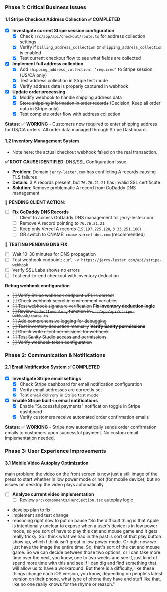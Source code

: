 ### **Phase 1: Critical Business Issues**

#### **1.1 Stripe Checkout Address Collection** ✅ COMPLETED
- [x] **Investigate current Stripe session configuration**
  - [x] Check `src/app/api/checkout/route.ts` for address collection settings
  - [x] Verify if `billing_address_collection` or `shipping_address_collection` is enabled
  - [x] Test current checkout flow to see what fields are collected
- [x] **Implement full address collection**
  - [x] Add `shipping_address_collection: 'required'` to Stripe session (US/CA only)
  - [x] Test address collection in Stripe test mode
  - [x] Verify address data is properly captured in webhook
- [x] **Update order processing**
  - [x] Modify webhook to handle shipping address data
  - [x] ~~Store shipping information in order records~~ (Decision: Keep all order data in Stripe only)
  - [x] Test complete order flow with address collection

**Status**: ✅ **WORKING** - Customers now required to enter shipping address for US/CA orders. All order data managed through Stripe Dashboard.

#### **1.2 Inventory Management System**
- Note here: the actual checkout webhook failed on the real transaction. 

**✅ ROOT CAUSE IDENTIFIED**: DNS/SSL Configuration Issue
- **Problem**: Domain `jerry-lester.com` has conflicting A records causing TLS failures
- **Details**: 3 A records present, but `76.76.21.21` has invalid SSL certificate
- **Solution**: Remove problematic A record from GoDaddy DNS management

**🔄 PENDING CLIENT ACTION**: 
- [ ] **Fix GoDaddy DNS Records**
  - [ ] Client to access GoDaddy DNS management for jerry-lester.com
  - [ ] Remove A record pointing to `76.76.21.21`
  - [ ] Keep only Vercel A records (`15.197.225.128`, `3.33.251.168`)
  - [ ] OR switch to CNAME: `cname.vercel-dns.com` (recommended)

**🧪 TESTING PENDING DNS FIX**:
- [ ] Wait 10-30 minutes for DNS propagation
- [ ] Test webhook endpoint: `curl -v https://jerry-lester.com/api/stripe-webhook`
- [ ] Verify SSL Labs shows no errors
- [ ] Test end-to-end checkout with inventory deduction

~~**Debug webhook configuration**~~
  - ~~[ ] Verify Stripe webhook endpoint URL is correct~~
  - ~~[ ] Check webhook secret in environment variables~~
  - ~~[ ] Test webhook signature verification~~
~~**Fix inventory deduction logic**~~
  - ~~[ ] Review `deductInventory` function in `src/app/api/stripe-webhook/route.ts`~~
  - ~~[ ] Add comprehensive logging for debugging~~
  - ~~[ ] Test inventory deduction manually~~
~~**Verify Sanity permissions**~~
  - ~~[ ] Check write client permissions for webhook~~
  - ~~[ ] Test Sanity Studio access and permissions~~
  - ~~[ ] Verify webhook token configuration~~

### **Phase 2: Communication & Notifications**

#### **2.1 Email Notification System** ✅ COMPLETED
- [x] **Investigate Stripe email settings**
  - [x] Check Stripe dashboard for email notification configuration
  - [x] Verify email addresses are correctly set
  - [x] Test email delivery in Stripe test mode
- [x] **Enable Stripe built-in email notifications**
  - [x] Enable "Successful payments" notification toggle in Stripe dashboard
  - [x] Verify customers receive automated order confirmation emails

**Status**: ✅ **WORKING** - Stripe now automatically sends order confirmation emails to customers upon successful payment. No custom email implementation needed.

### **Phase 3: User Experience Improvements**

#### **3.1 Mobile Video Autoplay Optimization**
main problem: the video on the front screen is now just a still image of the press to start whether in low power mode or not (for mobile device), but no issues on desktop the video plays automatically
- [ ] **Analyze current video implementation**
  - [ ] Review `src/components/HeroSection.tsx` autoplay logic
- develop plan to fix 
- implement and test change
- reasoning right now to put on pause "So the difficult thing is that Apple is intentionally unclear to expose when a user's device is in low power mode, so you sort of have to play this cat and mouse game and it gets really tricky. So I think what we had in the past is sort of that play button show up, which I think isn't great in low power mode. Or right now we just have the image the entire time. So, that's sort of the cat and mouse game. So we can decide between those two options, or I can take more time over the next, you know, one to two weeks and see if, just kind of spend more time with this and see if I can dig and find something that will allow us to have a workaround. But there is a difficulty, like these things change each iOS version, you know, depending on people's latest version on their phone, what type of phone they have and stuff like that, like no one really knows for the rhyme or reason."


